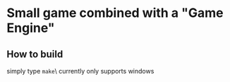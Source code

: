 # Small game combined with a "Game Engine"

## How to build
simply type  `make`\ 
currently only supports windows
